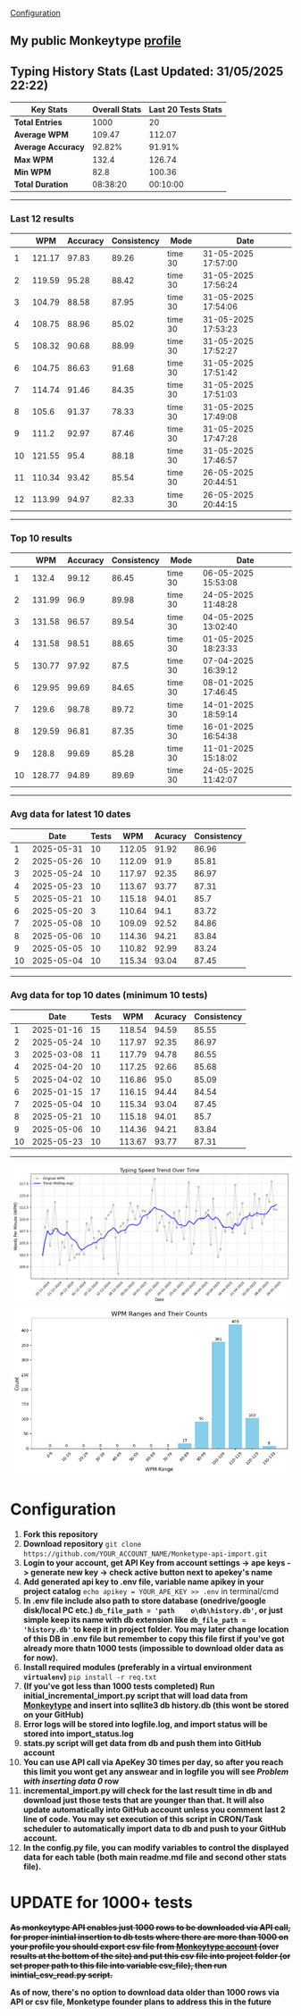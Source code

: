 
[Configuration](#configuration)
## My public Monkeytype [profile](https://monkeytype.com/profile/zp14)


        
## Typing History Stats (Last Updated: 31/05/2025 22:22)

| **Key Stats**               | **Overall Stats**       | **Last 20 Tests Stats**  |
|--------------------------|-------------------------|--------------------------|
| **Total Entries**        | 1000           | 20                       |
| **Average WPM**          | 109.47           | 112.07    |
| **Average Accuracy**     | 92.82%          | 91.91%   |
| **Max WPM**              | 132.4               | 126.74        |
| **Min WPM**              | 82.8               | 100.36                        |
| **Total Duration**       | 08:38:20        | 00:10:00                        |


---

### Last 12 results

| | WPM | Accuracy | Consistency | Mode | Date |
| --- | --- | -------- | ----------- | ---- | --------- |
| 1 | 121.17 | 97.83 | 89.26 | time 30 | 31-05-2025 17:57:00 |
| 2 | 119.59 | 95.28 | 88.42 | time 30 | 31-05-2025 17:56:24 |
| 3 | 104.79 | 88.58 | 87.95 | time 30 | 31-05-2025 17:54:06 |
| 4 | 108.75 | 88.96 | 85.02 | time 30 | 31-05-2025 17:53:23 |
| 5 | 108.32 | 90.68 | 88.99 | time 30 | 31-05-2025 17:52:27 |
| 6 | 104.75 | 86.63 | 91.68 | time 30 | 31-05-2025 17:51:42 |
| 7 | 114.74 | 91.46 | 84.35 | time 30 | 31-05-2025 17:51:03 |
| 8 | 105.6 | 91.37 | 78.33 | time 30 | 31-05-2025 17:49:08 |
| 9 | 111.2 | 92.97 | 87.46 | time 30 | 31-05-2025 17:47:28 |
| 10 | 121.55 | 95.4 | 88.18 | time 30 | 31-05-2025 17:46:57 |
| 11 | 110.34 | 93.42 | 85.54 | time 30 | 26-05-2025 20:44:51 |
| 12 | 113.99 | 94.97 | 82.33 | time 30 | 26-05-2025 20:44:15 |


 --- 

### Top 10 results

| | WPM | Accuracy | Consistency | Mode | Date |
| --- | --- | -------- | ----------- | ---- | --------- |
| 1 | 132.4 | 99.12 | 86.45 | time 30 | 06-05-2025 15:53:08 |
| 2 | 131.99 | 96.9 | 89.98 | time 30 | 24-05-2025 11:48:28 |
| 3 | 131.58 | 96.57 | 89.54 | time 30 | 04-05-2025 13:02:40 |
| 4 | 131.58 | 98.51 | 88.65 | time 30 | 01-05-2025 18:23:33 |
| 5 | 130.77 | 97.92 | 87.5 | time 30 | 07-04-2025 16:39:12 |
| 6 | 129.95 | 99.69 | 84.65 | time 30 | 08-01-2025 17:46:45 |
| 7 | 129.6 | 98.78 | 89.72 | time 30 | 14-01-2025 18:59:14 |
| 8 | 129.59 | 96.81 | 87.35 | time 30 | 16-01-2025 16:54:38 |
| 9 | 128.8 | 99.69 | 85.28 | time 30 | 11-01-2025 15:18:02 |
| 10 | 128.77 | 94.89 | 89.69 | time 30 | 24-05-2025 11:42:07 |


 --- 

### Avg data for latest 10 dates

| | Date | Tests | WPM | Acuracy | Consistency |
| --- | --- | -------- | ----------- | ---- | --------- |
| 1 | 2025-05-31 | 10 | 112.05 | 91.92 | 86.96 |
| 2 | 2025-05-26 | 10 | 112.09 | 91.9 | 85.81 |
| 3 | 2025-05-24 | 10 | 117.97 | 92.35 | 86.97 |
| 4 | 2025-05-23 | 10 | 113.67 | 93.77 | 87.31 |
| 5 | 2025-05-21 | 10 | 115.18 | 94.01 | 85.7 |
| 6 | 2025-05-20 | 3 | 110.64 | 94.1 | 83.72 |
| 7 | 2025-05-08 | 10 | 109.09 | 92.52 | 84.86 |
| 8 | 2025-05-06 | 10 | 114.36 | 94.21 | 83.84 |
| 9 | 2025-05-05 | 10 | 110.82 | 92.99 | 83.24 |
| 10 | 2025-05-04 | 10 | 115.34 | 93.04 | 87.45 |


 --- 

### Avg data for top 10 dates (minimum 10 tests)

| | Date | Tests | WPM | Acuracy | Consistency |
| --- | --- | -------- | ----------- | ---- | --------- |
| 1 | 2025-01-16 | 15 | 118.54 | 94.59 | 85.55 |
| 2 | 2025-05-24 | 10 | 117.97 | 92.35 | 86.97 |
| 3 | 2025-03-08 | 11 | 117.79 | 94.78 | 86.55 |
| 4 | 2025-04-20 | 10 | 117.25 | 92.66 | 85.68 |
| 5 | 2025-04-02 | 10 | 116.86 | 95.0 | 85.09 |
| 6 | 2025-01-15 | 17 | 116.15 | 94.44 | 84.54 |
| 7 | 2025-05-04 | 10 | 115.34 | 93.04 | 87.45 |
| 8 | 2025-05-21 | 10 | 115.18 | 94.01 | 85.7 |
| 9 | 2025-05-06 | 10 | 114.36 | 94.21 | 83.84 |
| 10 | 2025-05-23 | 10 | 113.67 | 93.77 | 87.31 |


 --- 


        
![speed trend](typing_speed_trend.png)
![counted chart](count_tests.png)
# Configuration
1. **Fork this repository** 
2. **Download repository** `git clone https://github.com/YOUR_ACCOUNT_NAME/Monketype-api-import.git`
3. **Login to your account, get API Key from account settings -> ape keys -> generate new key -> check active button next to apekey's name**
4. **Add generated api key to .env file, variable name apikey in your project catalog**  `echo apikey = YOUR_APE_KEY >> .env` in terminal/cmd
5. **In .env file include also path to store database (onedrive/google disk/local PC etc.) `db_file_path = 'path	o\db\history.db'`, or just simple keep its name with db extension like `db_file_path = 'history.db'` to keep it in project folder. You may later change location of this DB in .env file but remember to copy this file first if you've got already more thatn 1000 tests (impossible to download older data as for now).**
6. **Install required modules (preferably in a virtual environment `virtualenv`)** `pip install -r req.txt`
7. **(If you've got less than 1000 tests completed) Run initial_incremental_import.py script that will load data from [Monkeytype](https://monkeytype.com/) and insert into sqllite3 db history.db (this wont be stored on your GitHub)**
8. **Error logs will be stored into logfile.log, and import status will be stored into import_status.log**
9. **stats.py script will get data from db and push them into GitHub account**
10. **You can use API call via ApeKey 30 times per day, so after you reach this limit you wont get any answear and in logfile you will see *Problem with inserting data 0* row**
11. **incremental_import.py will check for the last result time in db and download just those tests that are younger than that. It will also update automatically into GitHub account unless you comment last 2 line of code. You may set execution of this script in CRON/Task scheduler to automatically import data to db and push to your GitHub account.**
12. **In the config.py file, you can modify variables to control the displayed data for each table (both main readme.md file and second other stats file).**

# UPDATE for 1000+ tests
    
~~**As monkeytype API enables just 1000 rows to be downloaded via API call, for proper inintial insertion to db tests where there are more than 1000 on your profile
you should export csv file from [Monkeytype account](https://monkeytype.com/account) (over results at the bottom of the site)
and put this csv file into project folder (or set proper path to this file into variable csv_file), then run inintial_csv_read.py script.**~~

**As of now, there's no option to download data older than 1000 rows via API or csv file, Monketype founder plans to address this in the future**
    
    
